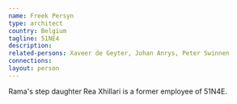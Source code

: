 ```yaml
---
name: Freek Persyn
type: architect
country: Belgium
tagline: 51NE4
description:
related-persons: Xaveer de Geyter, Johan Anrys, Peter Swinnen
connections:
layout: person
---
```

Rama's step daughter Rea Xhillari is a former employee of 51N4E.
